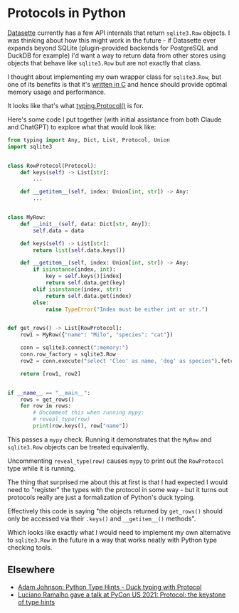 # Protocols in Python

[Datasette](https://datasette.io/) currently has a few API internals that return `sqlite3.Row` objects. I was thinking about how this might work in the future - if Datasette ever expands beyond SQLite (plugin-provided backends for PostgreSQL and DuckDB for example) I'd want a way to return data from other stores using objects that behave like `sqlite3.Row` but are not exactly that class.

I thought about implementing my own wrapper class for `sqlite3.Row`, but one of its benefits is that it's [written in C](https://github.com/python/cpython/blob/v3.11.4/Modules/_sqlite/row.c) and hence should provide optimal memory usage and performance.

It looks like that's what [typing.Protocol()](https://docs.python.org/3/library/typing.html#typing.Protocol) is for.

Here's some code I put together (with initial assistance from both Claude and ChatGPT) to explore what that would look like:
```python
from typing import Any, Dict, List, Protocol, Union
import sqlite3


class RowProtocol(Protocol):
    def keys(self) -> List[str]:
        ...

    def __getitem__(self, index: Union[int, str]) -> Any:
        ...


class MyRow:
    def __init__(self, data: Dict[str, Any]):
        self.data = data

    def keys(self) -> List[str]:
        return list(self.data.keys())

    def __getitem__(self, index: Union[int, str]) -> Any:
        if isinstance(index, int):
            key = self.keys()[index]
            return self.data.get(key)
        elif isinstance(index, str):
            return self.data.get(index)
        else:
            raise TypeError("Index must be either int or str.")


def get_rows() -> List[RowProtocol]:
    row1 = MyRow({"name": "Milo", "species": "cat"})

    conn = sqlite3.connect(":memory:")
    conn.row_factory = sqlite3.Row
    row2 = conn.execute("select 'Cleo' as name, 'dog' as species").fetchone()

    return [row1, row2]


if __name__ == "__main__":
    rows = get_rows()
    for row in rows:
        # Uncomment this when running mypy:
        # reveal_type(row)
        print(row.keys(), row["name"])
```
This passes a `mypy` check. Running it demonstrates that the `MyRow` and `sqlite3.Row` objects can be treated equivalently.

Uncommenting `reveal_type(row)` causes `mypy` to print out the `RowProtocol` type while it is running.

The thing that surprised me about this at first is that I had expected I would need to "register" the types with the protocol in some way - but it turns out protocols really are just a formalization of Python's duck typing.

Effectively this code is saying "the objects returned by `get_rows()` should only be accessed via their `.keys()` and `__getitem__()` methods".

Which looks like exactly what I would need to implement my own alternative to `sqlite3.Row` in the future in a way that works neatly with Python type checking tools.

## Elsewhere

- [Adam Johnson: Python Type Hints - Duck typing with Protocol](https://adamj.eu/tech/2021/05/18/python-type-hints-duck-typing-with-protocol/)
- [Luciano Ramalho gave a talk at PyCon US 2021: Protocol: the keystone of type hints](https://www.youtube.com/watch?v=kDDCKwP7QgQ)
